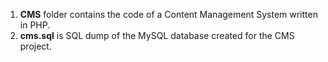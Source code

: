 1) <b>CMS</b> folder contains the code of a Content Management System written in PHP.
2) <b>cms.sql</b> is SQL dump of the MySQL database created for the CMS project.

